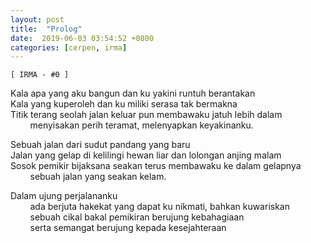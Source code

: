 ```yaml
---
layout: post
title:  "Prolog"
date:  2019-06-03 03:54:52 +0800
categories: [cerpen, irma]
---
```


`[ IRMA - #0 ]`

Kala apa yang aku bangun dan ku yakini runtuh berantakan  
Kala yang kuperoleh dan ku miliki serasa tak bermakna  
Titik terang seolah jalan keluar pun membawaku jatuh lebih dalam  
&nbsp; &nbsp; &nbsp; &nbsp; menyisakan perih teramat, melenyapkan keyakinanku.  

Sebuah jalan dari sudut pandang yang baru  
Jalan yang gelap di kelilingi hewan liar dan lolongan anjing malam  
Sosok pemikir bijaksana seakan terus membawaku ke dalam gelapnya  
&nbsp; &nbsp; &nbsp; &nbsp; sebuah jalan yang seakan kelam.  

Dalam ujung perjalananku  
&nbsp; &nbsp; &nbsp; &nbsp; ada berjuta hakekat yang dapat ku nikmati, bahkan kuwariskan  
&nbsp; &nbsp; &nbsp; &nbsp; sebuah cikal bakal pemikiran berujung kebahagiaan  
&nbsp; &nbsp; &nbsp; &nbsp; serta semangat berujung kepada kesejahteraan  

